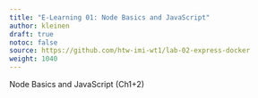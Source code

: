 ```yaml
---
title: "E-Learning 01: Node Basics and JavaScript"
author: kleinen
draft: true
notoc: false
source: https://github.com/htw-imi-wt1/lab-02-express-docker
weight: 1040
---
```


Node Basics and JavaScript (Ch1+2)
